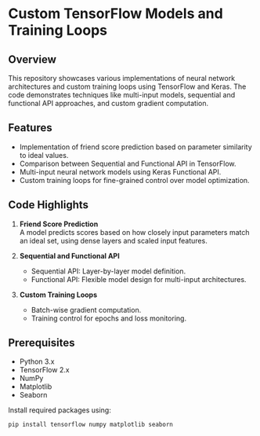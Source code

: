 
# Custom TensorFlow Models and Training Loops

## Overview
This repository showcases various implementations of neural network architectures and custom training loops using TensorFlow and Keras. The code demonstrates techniques like multi-input models, sequential and functional API approaches, and custom gradient computation.

## Features
- Implementation of friend score prediction based on parameter similarity to ideal values.
- Comparison between Sequential and Functional API in TensorFlow.
- Multi-input neural network models using Keras Functional API.
- Custom training loops for fine-grained control over model optimization.

## Code Highlights
1. **Friend Score Prediction**  
   A model predicts scores based on how closely input parameters match an ideal set, using dense layers and scaled input features.

2. **Sequential and Functional API**  
   - Sequential API: Layer-by-layer model definition.
   - Functional API: Flexible model design for multi-input architectures.

3. **Custom Training Loops**  
   - Batch-wise gradient computation.
   - Training control for epochs and loss monitoring.

## Prerequisites
- Python 3.x
- TensorFlow 2.x
- NumPy
- Matplotlib
- Seaborn

Install required packages using:
```bash
pip install tensorflow numpy matplotlib seaborn
